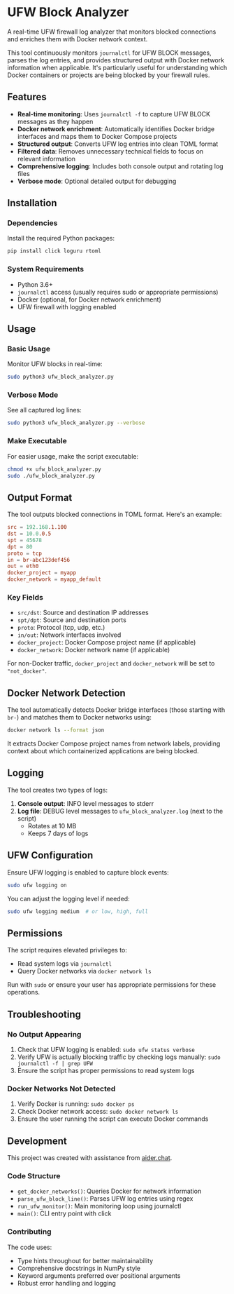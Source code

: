 # UFW Block Analyzer

A real-time UFW firewall log analyzer that monitors blocked connections and enriches them with Docker network context.

This tool continuously monitors `journalctl` for UFW BLOCK messages, parses the log entries, and provides structured output with Docker network information when applicable. It's particularly useful for understanding which Docker containers or projects are being blocked by your firewall rules.

## Features

- **Real-time monitoring**: Uses `journalctl -f` to capture UFW BLOCK messages as they happen
- **Docker network enrichment**: Automatically identifies Docker bridge interfaces and maps them to Docker Compose projects
- **Structured output**: Converts UFW log entries into clean TOML format
- **Filtered data**: Removes unnecessary technical fields to focus on relevant information
- **Comprehensive logging**: Includes both console output and rotating log files
- **Verbose mode**: Optional detailed output for debugging

## Installation

### Dependencies

Install the required Python packages:

```bash
pip install click loguru rtoml
```

### System Requirements

- Python 3.6+
- `journalctl` access (usually requires sudo or appropriate permissions)
- Docker (optional, for Docker network enrichment)
- UFW firewall with logging enabled

## Usage

### Basic Usage

Monitor UFW blocks in real-time:

```bash
sudo python3 ufw_block_analyzer.py
```

### Verbose Mode

See all captured log lines:

```bash
sudo python3 ufw_block_analyzer.py --verbose
```

### Make Executable

For easier usage, make the script executable:

```bash
chmod +x ufw_block_analyzer.py
sudo ./ufw_block_analyzer.py
```

## Output Format

The tool outputs blocked connections in TOML format. Here's an example:

```toml
src = 192.168.1.100
dst = 10.0.0.5
spt = 45678
dpt = 80
proto = tcp
in = br-abc123def456
out = eth0
docker_project = myapp
docker_network = myapp_default
```

### Key Fields

- `src/dst`: Source and destination IP addresses
- `spt/dpt`: Source and destination ports
- `proto`: Protocol (tcp, udp, etc.)
- `in/out`: Network interfaces involved
- `docker_project`: Docker Compose project name (if applicable)
- `docker_network`: Docker network name (if applicable)

For non-Docker traffic, `docker_project` and `docker_network` will be set to `"not_docker"`.

## Docker Network Detection

The tool automatically detects Docker bridge interfaces (those starting with `br-`) and matches them to Docker networks using:

```bash
docker network ls --format json
```

It extracts Docker Compose project names from network labels, providing context about which containerized applications are being blocked.

## Logging

The tool creates two types of logs:

1. **Console output**: INFO level messages to stderr
2. **Log file**: DEBUG level messages to `ufw_block_analyzer.log` (next to the script)
   - Rotates at 10 MB
   - Keeps 7 days of logs

## UFW Configuration

Ensure UFW logging is enabled to capture block events:

```bash
sudo ufw logging on
```

You can adjust the logging level if needed:

```bash
sudo ufw logging medium  # or low, high, full
```

## Permissions

The script requires elevated privileges to:
- Read system logs via `journalctl`
- Query Docker networks via `docker network ls`

Run with `sudo` or ensure your user has appropriate permissions for these operations.

## Troubleshooting

### No Output Appearing

1. Check that UFW logging is enabled: `sudo ufw status verbose`
2. Verify UFW is actually blocking traffic by checking logs manually: `sudo journalctl -f | grep UFW`
3. Ensure the script has proper permissions to read system logs

### Docker Networks Not Detected

1. Verify Docker is running: `sudo docker ps`
2. Check Docker network access: `sudo docker network ls`
3. Ensure the user running the script can execute Docker commands

## Development

This project was created with assistance from [aider.chat](https://github.com/Aider-AI/aider/).

### Code Structure

- `get_docker_networks()`: Queries Docker for network information
- `parse_ufw_block_line()`: Parses UFW log entries using regex
- `run_ufw_monitor()`: Main monitoring loop using journalctl
- `main()`: CLI entry point with click

### Contributing

The code uses:
- Type hints throughout for better maintainability
- Comprehensive docstrings in NumPy style
- Keyword arguments preferred over positional arguments
- Robust error handling and logging
